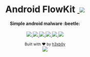 <h1 align="center">Android FlowKit&nbsp;<a href="https://twitter.com/intent/tweet?text=Checkout%20Simple%20source%20of%20Android%20malwared&url=https://github.com/h3xb0y/FlowKit&via=h3xb0y&hashtags=AndroidDev,android,OpenSource">
        <img src="https://img.shields.io/twitter/url/http/shields.io.svg?style=social"/>
    </a></h1>
<div align="center">
        <div align="center">
  <strong>Simple android malware :beetle:</strong>
</div>
<br/>
<div align="center">
    <a href="https://app.codacy.com/app/qommentator/FlowKit/dashboard">
        <img src="https://api.codacy.com/project/badge/Grade/160fc9ae49a7444d8d0680ea641e28ce"/>
    </a>
    <a href="https://github.com/h3xb0y/FlowKit/releases">
        <img src="https://img.shields.io/badge/version-0.1-lightgrey.svg"/>
    </a>
    <a href="https://github.com/h3xb0y/FlowKit/blob/master/LICENSE">
        <img src="https://img.shields.io/badge/license-MIT-green.svg"/>
    </a>
    <a href="https://android-arsenal.com/api?level=21">
        <img src="https://img.shields.io/badge/API-21%2B-orange.svg"/>
    </a>
    <a href="https://github.com/h3xb0y/">
        <img src="https://img.shields.io/github/followers/h3xb0y.svg?style=social&label=Github%20@h3xb0y"/>
    </a>
    <a href="https://twitter.com/h3xb0y">
        <img src="https://img.shields.io/twitter/follow/h3xb0y.svg?style=social&label=Twitter%20@h3xb0y"/>
    </a>
</div>

  <sub>Built with ❤︎ by
  <a href="https://twitter.com/h3xb0y">h3xb0y</a> <br/>
<img src="http://forthebadge.com/images/badges/built-for-android.svg" /> 
</div>
  
